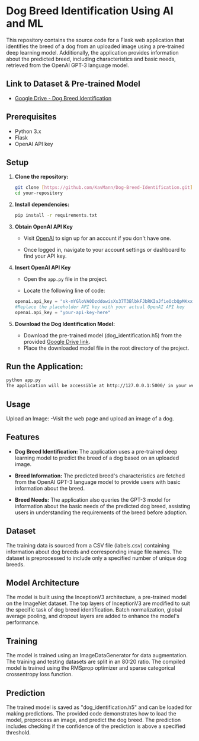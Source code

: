 # Dog Breed Identification Using AI and ML

This repository contains the source code for a Flask web application that identifies the breed of a dog from an uploaded image using a pre-trained deep learning model. Additionally, the application provides information about the predicted breed, including characteristics and basic needs, retrieved from the OpenAI GPT-3 language model.

## Link to Dataset & Pre-trained Model
- [Google Drive - Dog Breed Identification](https://drive.google.com/drive/folders/1V8V6GcJHaloWTfusTd_c1GKxLswI4Clp?usp=sharing)

## Prerequisites
- Python 3.x
- Flask
- OpenAI API key

## Setup
1. **Clone the repository:**
   ```bash
   git clone [https://github.com/KavMann/Dog-Breed-Identification.git]
   cd your-repository

2. **Install dependencies:**
   ```bash
   pip install -r requirements.txt

3. **Obtain OpenAI API Key**
    - Visit [OpenAI](https://beta.openai.com/signup/) to sign up for an account if you don't have one.
    
    - Once logged in, navigate to your account settings or dashboard to find your API key.

4. **Insert OpenAI API Key**
    - Open the `app.py` file in the project.
  
    - Locate the following line of code:
     ```python
     openai.api_key = "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"
     #Replace the placeholder API key with your actual OpenAI API key
     openai.api_key = "your-api-key-here"
     
5. **Download the Dog Identification Model:**
    - Download the pre-trained model (dog_identification.h5) from the provided [Google Drive link](https://drive.google.com/drive/folders/1V8V6GcJHaloWTfusTd_c1GKxLswI4Clp?usp=sharing).
    - Place the downloaded model file in the root directory of the project.

## Run the Application:
  ```bash
  python app.py
  The application will be accessible at http://127.0.0.1:5000/ in your web browser.
```
## Usage
Upload an Image:
    -Visit the web page and upload an image of a dog.


## Features
- **Dog Breed Identification:** The application uses a pre-trained deep learning model to predict the breed of a dog based on an uploaded image.

- **Breed Information:** The predicted breed's characteristics are fetched from the OpenAI GPT-3 language model to provide users with basic information about the breed.

- **Breed Needs:** The application also queries the GPT-3 model for information about the basic needs of the predicted dog breed, assisting users in understanding the requirements of the breed before adoption.

## Dataset
The training data is sourced from a CSV file (labels.csv) containing information about dog breeds and corresponding image file names. The dataset is preprocessed to include only a specified number of unique dog breeds.

## Model Architecture
The model is built using the InceptionV3 architecture, a pre-trained model on the ImageNet dataset. The top layers of InceptionV3 are modified to suit the specific task of dog breed identification. Batch normalization, global average pooling, and dropout layers are added to enhance the model's performance.

## Training
The model is trained using an ImageDataGenerator for data augmentation. The training and testing datasets are split in an 80:20 ratio. The compiled model is trained using the RMSprop optimizer and sparse categorical crossentropy loss function.

## Prediction
The trained model is saved as "dog_identification.h5" and can be loaded for making predictions. The provided code demonstrates how to load the model, preprocess an image, and predict the dog breed. The prediction includes checking if the confidence of the prediction is above a specified threshold.
